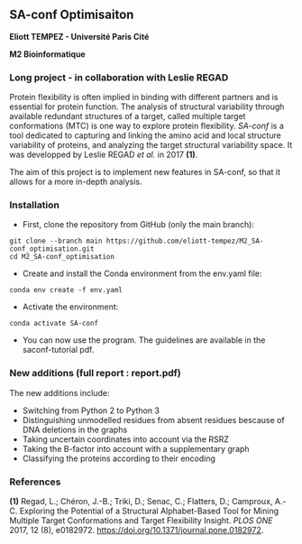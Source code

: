 ## SA-conf Optimisaiton
**Eliott TEMPEZ - Université Paris Cité**

**M2 Bioinformatique**

### Long project - in collaboration with Leslie REGAD
Protein flexibility is often implied in binding with different partners and is essential for protein function. The analysis of structural variability through available redundant structures of a target, called multiple target conformations (MTC) is one way to explore protein flexibility. *SA-conf* is a tool dedicated to capturing and linking the amino acid and local structure variability of proteins, and analyzing the target structural variability space. It was developped by Leslie REGAD *et al.* in 2017 **(1)**.

The aim of this project is to implement new features in SA-conf, so that it allows for a more in-depth analysis. 


### Installation
* First, clone the repository from GitHub (only the main branch):

```
git clone --branch main https://github.com/eliott-tempez/M2_SA-conf_optimisation.git
cd M2_SA-conf_optimisation
```

* Create and install the Conda environment from the env.yaml file:

```
conda env create -f env.yaml
```

* Activate the environment:

```
conda activate SA-conf
```

* You can now use the program. The guidelines are available in the saconf-tutorial pdf.


### New additions (full report : report.pdf)
The new additions include:
- Switching from Python 2 to Python 3
- Distinguishing unmodelled residues from absent residues bescause of DNA deletions in the graphs
- Taking uncertain coordinates into account via the RSRZ
- Taking the B-factor into account with a supplementary graph
- Classifying the proteins according to their encoding


### References
**(1)** Regad, L.; Chéron, J.-B.; Triki, D.; Senac, C.; Flatters, D.; Camproux, A.-C. Exploring the Potential of a Structural Alphabet-Based Tool for Mining Multiple Target Conformations and Target Flexibility Insight. *PLOS ONE* 2017, 12 (8), e0182972. https://doi.org/10.1371/journal.pone.0182972.
